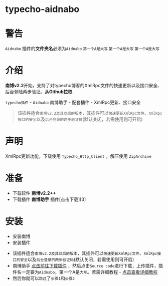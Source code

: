# typecho-aidnabo

警告
====
`Aidnabo` 插件的**文件夹名**必须为`Aidnabo`
`第一个A是大写`
`第一个A是大写`
`第一个A是大写`

介绍
==
**南博v2.2**开始，支持了对typecho博客的XmlRpc文件的快速更新以及接口安全、后台登陆两步验证。**从Github拉取**

`typecho插件` - `Aidnabo` 南博助手 - 配套插件 - XmlRpc更新、接口安全

>该插件适合`南博v2.2及其以后的版本`，其插件可以`快速更新XmlRpc文件`、`XmlRpc接口的安全`以及`后台登录的两步验证码`(默认关闭，若需使用则可开启)

声明
====

XmlRpc更新功能，下载使用 `Typecho_Http_Client` ，解压使用 `ZipArchive`

准备
====

 - 下载软件 **南博v2.2++**
 - 下载插件 **南博助手** 插件[点击下载][3]

安装
====

 - 安装南博
 - 安装插件

* 该插件适合`南博v2.2及其以后的版本`，其插件可以`快速更新XmlRpc文件`、`XmlRpc接口的安全`以及`后台登录的两步验证码`(默认关闭，若需使用则可开启)
* 南博助手 [点击前往下载插件](https://github.com/kraity/typecho-aidnabo/releases) ，然后点击`Source code`进行下载，上传插件，插件名一定要为`Aidnabo`，第一个A是`大写`。若需详细教程 - [点击查看详细教程](https://krait.cn/major/2038.html)
* 然后你就可以`跳过`了`步骤1`和`步骤2`
